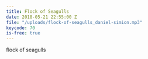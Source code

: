 ```yaml
---
title: Flock of Seagulls
date: 2018-05-21 22:55:00 Z
file: "/uploads/flock-of-seagulls_daniel-simion.mp3"
keycode: 70
is-free: true
---
```


flock of seagulls 